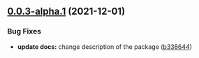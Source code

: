 ## [0.0.3-alpha.1](https://github.com/apimatic/apimatic-sdk-for-js/compare/v0.0.2...v0.0.3-alpha.1) (2021-12-01)


### Bug Fixes

* **update docs:** change description of the package ([b338644](https://github.com/apimatic/apimatic-sdk-for-js/commit/b33864401de711c4e8a2709c13157831ef5676e2))
